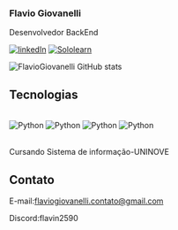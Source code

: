 ### Flavio Giovanelli
Desenvolvedor BackEnd


[![linkedIn](https://img.shields.io/badge/LinkedIn-0077B5?style=for-the-badge&logo=linkedin&logoColor=white)](https://www.linkedin.com/in/flaviogiovanelli123/)
[![Sololearn](https://img.shields.io/badge/-Sololearn-3a464b?style=for-the-badge&logo=Sololearn&logoColor=white)](https://www.sololearn.com/pt/profile/31507044)

![FlavioGiovanelli GitHub stats](https://github-readme-stats.vercel.app/api?username=FlavioGiovanelli&show_icons=true&theme=radical)

## Tecnologias

<div style="display: inline_block"><br/>
  <img aling="center" alt="Python" src="https://img.shields.io/badge/Python-3776AB?style=for-the-badge&logo=python&logoColor=white"/>
  <img aling="center" alt="Python" src="https://img.shields.io/badge/Flask-000000?style=for-the-badge&logo=flask&logoColor=white"/>
  <img aling="center" alt="Python" src="https://img.shields.io/badge/SQLite-07405E?style=for-the-badge&logo=sqlite&logoColor=white"/>
  <img aling="center" alt="Python" src="https://img.shields.io/badge/GitHub-100000?style=for-the-badge&logo=github&logoColor=white"/>
  </div><br>

  Cursando Sistema de informação-UNINOVE

  ## Contato
  E-mail:flaviogiovanelli.contato@gmail.com
  
  Discord:flavin2590
  
